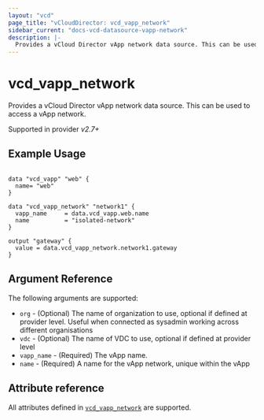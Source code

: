 ```yaml
---
layout: "vcd"
page_title: "vCloudDirector: vcd_vapp_network"
sidebar_current: "docs-vcd-datasource-vapp-network"
description: |-
  Provides a vCloud Director vApp network data source. This can be used to access a vApp network.
---
```


# vcd\_vapp\_network

Provides a vCloud Director vApp network data source. This can be used to access a vApp network.

Supported in provider *v2.7+*

## Example Usage

```hcl

data "vcd_vapp" "web" {
  name= "web"
}

data "vcd_vapp_network" "network1" {
  vapp_name     = data.vcd_vapp.web.name
  name          = "isolated-network"
}

output "gateway" {
  value = data.vcd_vapp_network.network1.gateway
}
```

## Argument Reference

The following arguments are supported:

* `org` - (Optional) The name of organization to use, optional if defined at provider level. Useful when connected as sysadmin working across different organisations
* `vdc` - (Optional) The name of VDC to use, optional if defined at provider level
* `vapp_name` - (Required) The vApp name.
* `name` - (Required) A name for the vApp network, unique within the vApp 

## Attribute reference

All attributes defined in [`vcd_vapp_network`](/docs/providers/vcd/r/vapp_network.html#attribute-reference) are supported.

